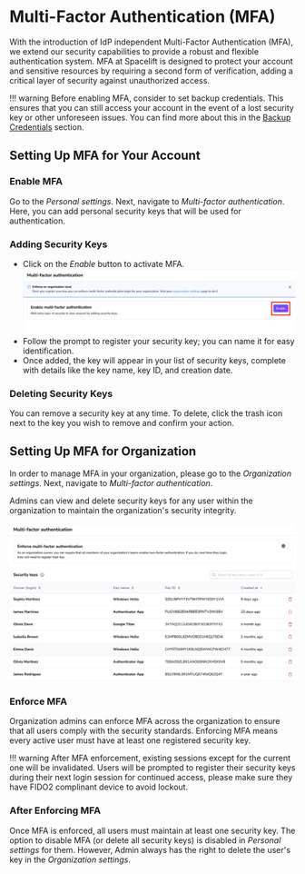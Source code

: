 # Multi-Factor Authentication (MFA)

With the introduction of IdP independent Multi-Factor Authentication (MFA), we extend our security capabilities to provide a robust and flexible authentication system. MFA at Spacelift is designed to protect your account and sensitive resources by requiring a second form of verification, adding a critical layer of security against unauthorized access.

!!! warning
    Before enabling MFA, consider to set backup credentials. This ensures that you can still access your account in the event of a lost security key or other unforeseen issues. You can find more about this in the [Backup Credentials](../../integrations/single-sign-on/backup-credentials.md) section.

## Setting Up MFA for Your Account

### Enable MFA

Go to the _Personal settings_. Next, navigate to _Multi-factor authentication_. Here, you can add personal security keys that will be used for authentication.

### Adding Security Keys

- Click on the _Enable_ button to activate MFA.
![](../../assets/screenshots/mfa/personal-settings-enable-mfa.png)
- Follow the prompt to register your security key; you can name it for easy identification.
- Once added, the key will appear in your list of security keys, complete with details like the key name, key ID, and creation date.

### Deleting Security Keys

You can remove a security key at any time. To delete, click the trash icon next to the key you wish to remove and confirm your action.

## Setting Up MFA for Organization

In order to manage MFA in your organization, please go to the _Organization settings_. Next, navigate to _Multi-factor authentication_.

Admins can view and delete security keys for any user within the organization to maintain the organization's security integrity.

![](../../assets/screenshots/mfa/organization-settings-mfa.png)

### Enforce MFA

Organization admins can enforce MFA across the organization to ensure that all users comply with the security standards. Enforcing MFA means every active user must have at least one registered security key.

!!! warning
    After MFA enforcement, existing sessions except for the current one will be invalidated. Users will be prompted to register their security keys during their next login session for continued access, please make sure they have FIDO2 complinant device to avoid lockout.

### After Enforcing MFA

Once MFA is enforced, all users must maintain at least one security key. The option to disable MFA (or delete all security keys) is disabled in _Personal settings_ for them. However, Admin always has the right to delete the user's key in the _Organization settings_.
